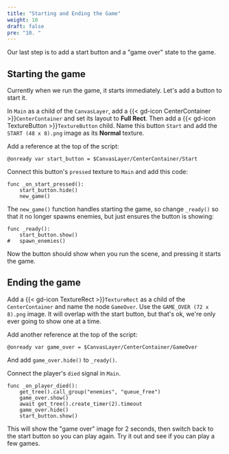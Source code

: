 ```yaml
---
title: "Starting and Ending the Game"
weight: 10
draft: false
pre: "10. "
---
```


Our last step is to add a start button and a "game over" state to the game.

## Starting the game

Currently when we run the game, it starts immediately. Let's add a button to start it.

In `Main` as a child of the `CanvasLayer`, add a {{< gd-icon CenterContainer >}}`CenterContainer` and set its layout to **Full Rect**. Then add a {{< gd-icon TextureButton >}}`TextureButton` child. Name this button `Start` and add the `START (48 x 8).png` image as its **Normal** texture.

Add a reference at the top of the script:

```gdscript
@onready var start_button = $CanvasLayer/CenterContainer/Start
```

Connect this button's `pressed` texture to `Main` and add this code:

```gdscript
func _on_start_pressed():
    start_button.hide()
    new_game()
```

The `new_game()` function handles starting the game, so change `_ready()` so that it no longer spawns enemies, but just ensures the button is showing:

```gdscript
func _ready():
    start_button.show()
#	spawn_enemies()
```

Now the button should show when you run the scene, and pressing it starts the game.

## Ending the game

Add a {{< gd-icon TextureRect >}}`TextureRect` as a child of the `CenterContainer` and name the node `GameOver`. Use the `GAME_OVER (72 x 8).png` image. It will overlap with the start button, but that's ok, we're only ever going to show one at a time.

Add another reference at the top of the script:

```gdscript
@onready var game_over = $CanvasLayer/CenterContainer/GameOver
```

And add `game_over.hide()` to `_ready()`.

Connect the player's `died` signal in `Main`.

```gdscript
func _on_player_died():
    get_tree().call_group("enemies", "queue_free")
    game_over.show()
    await get_tree().create_timer(2).timeout
    game_over.hide()
    start_button.show()
```

This will show the "game over" image for 2 seconds, then switch back to the start button so you can play again. Try it out and see if you can play a few games.
